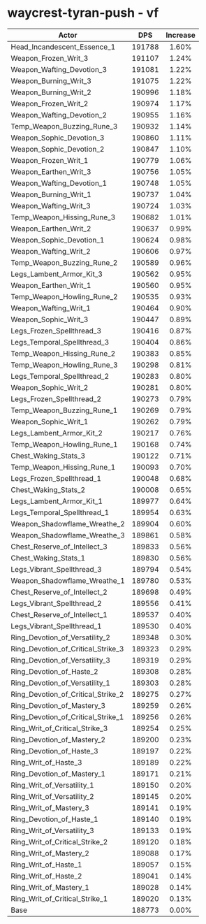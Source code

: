 # waycrest-tyran-push - vf
| Actor | DPS | Increase |
|---|:---:|:---:|
|Head_Incandescent_Essence_1|191788|1.60%|
|Weapon_Frozen_Writ_3|191107|1.24%|
|Weapon_Wafting_Devotion_3|191081|1.22%|
|Weapon_Burning_Writ_3|191075|1.22%|
|Weapon_Burning_Writ_2|190996|1.18%|
|Weapon_Frozen_Writ_2|190974|1.17%|
|Weapon_Wafting_Devotion_2|190955|1.16%|
|Temp_Weapon_Buzzing_Rune_3|190932|1.14%|
|Weapon_Sophic_Devotion_3|190860|1.11%|
|Weapon_Sophic_Devotion_2|190847|1.10%|
|Weapon_Frozen_Writ_1|190779|1.06%|
|Weapon_Earthen_Writ_3|190756|1.05%|
|Weapon_Wafting_Devotion_1|190748|1.05%|
|Weapon_Burning_Writ_1|190737|1.04%|
|Weapon_Wafting_Writ_3|190724|1.03%|
|Temp_Weapon_Hissing_Rune_3|190682|1.01%|
|Weapon_Earthen_Writ_2|190637|0.99%|
|Weapon_Sophic_Devotion_1|190624|0.98%|
|Weapon_Wafting_Writ_2|190606|0.97%|
|Temp_Weapon_Buzzing_Rune_2|190589|0.96%|
|Legs_Lambent_Armor_Kit_3|190562|0.95%|
|Weapon_Earthen_Writ_1|190560|0.95%|
|Temp_Weapon_Howling_Rune_2|190535|0.93%|
|Weapon_Wafting_Writ_1|190464|0.90%|
|Weapon_Sophic_Writ_3|190447|0.89%|
|Legs_Frozen_Spellthread_3|190416|0.87%|
|Legs_Temporal_Spellthread_3|190404|0.86%|
|Temp_Weapon_Hissing_Rune_2|190383|0.85%|
|Temp_Weapon_Howling_Rune_3|190298|0.81%|
|Legs_Temporal_Spellthread_2|190283|0.80%|
|Weapon_Sophic_Writ_2|190281|0.80%|
|Legs_Frozen_Spellthread_2|190273|0.79%|
|Temp_Weapon_Buzzing_Rune_1|190269|0.79%|
|Weapon_Sophic_Writ_1|190262|0.79%|
|Legs_Lambent_Armor_Kit_2|190217|0.76%|
|Temp_Weapon_Howling_Rune_1|190168|0.74%|
|Chest_Waking_Stats_3|190122|0.71%|
|Temp_Weapon_Hissing_Rune_1|190093|0.70%|
|Legs_Frozen_Spellthread_1|190048|0.68%|
|Chest_Waking_Stats_2|190008|0.65%|
|Legs_Lambent_Armor_Kit_1|189977|0.64%|
|Legs_Temporal_Spellthread_1|189954|0.63%|
|Weapon_Shadowflame_Wreathe_2|189904|0.60%|
|Weapon_Shadowflame_Wreathe_3|189861|0.58%|
|Chest_Reserve_of_Intellect_3|189833|0.56%|
|Chest_Waking_Stats_1|189830|0.56%|
|Legs_Vibrant_Spellthread_3|189794|0.54%|
|Weapon_Shadowflame_Wreathe_1|189780|0.53%|
|Chest_Reserve_of_Intellect_2|189698|0.49%|
|Legs_Vibrant_Spellthread_2|189556|0.41%|
|Chest_Reserve_of_Intellect_1|189537|0.40%|
|Legs_Vibrant_Spellthread_1|189530|0.40%|
|Ring_Devotion_of_Versatility_2|189348|0.30%|
|Ring_Devotion_of_Critical_Strike_3|189323|0.29%|
|Ring_Devotion_of_Versatility_3|189319|0.29%|
|Ring_Devotion_of_Haste_2|189308|0.28%|
|Ring_Devotion_of_Versatility_1|189303|0.28%|
|Ring_Devotion_of_Critical_Strike_2|189275|0.27%|
|Ring_Devotion_of_Mastery_3|189259|0.26%|
|Ring_Devotion_of_Critical_Strike_1|189256|0.26%|
|Ring_Writ_of_Critical_Strike_3|189254|0.25%|
|Ring_Devotion_of_Mastery_2|189200|0.23%|
|Ring_Devotion_of_Haste_3|189197|0.22%|
|Ring_Writ_of_Haste_3|189189|0.22%|
|Ring_Devotion_of_Mastery_1|189171|0.21%|
|Ring_Writ_of_Versatility_1|189150|0.20%|
|Ring_Writ_of_Versatility_2|189145|0.20%|
|Ring_Writ_of_Mastery_3|189141|0.19%|
|Ring_Devotion_of_Haste_1|189140|0.19%|
|Ring_Writ_of_Versatility_3|189133|0.19%|
|Ring_Writ_of_Critical_Strike_2|189120|0.18%|
|Ring_Writ_of_Mastery_2|189088|0.17%|
|Ring_Writ_of_Haste_1|189057|0.15%|
|Ring_Writ_of_Haste_2|189041|0.14%|
|Ring_Writ_of_Mastery_1|189028|0.14%|
|Ring_Writ_of_Critical_Strike_1|189020|0.13%|
|Base|188773|0.00%|
